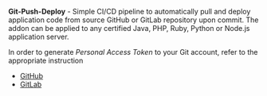 **Git-Push-Deploy** - Simple CI/CD pipeline to automatically pull and deploy application code from source GitHub or GitLab repository upon commit.
The addon can be applied to any certified Java, PHP, Ruby, Python or Node.js application server.

In order to generate <em>Personal Access Token</em> to your Git account, refer to the appropriate instruction
 * <a href="https://github.com/jelastic-jps/git-push-deploy/wiki/GitHub-Access-Token/">GitHub</a>
 * <a href="https://github.com/jelastic-jps/git-push-deploy/wiki/GitLab-Access-Token/">GitLab</a>
 
